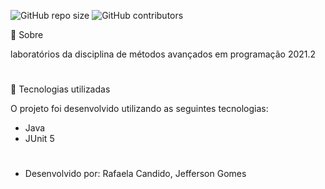 ![GitHub repo size](https://img.shields.io/github/repo-size/refeita/MAP)
![GitHub contributors](https://img.shields.io/github/contributors/refeita/MAP)

📌 Sobre

laboratórios da disciplina de métodos avançados em programação 2021.2

#

🔎 Tecnologias utilizadas

O projeto foi desenvolvido utilizando as seguintes tecnologias: <br />
- Java <br />
- JUnit 5

#
- Desenvolvido por: Rafaela Candido, Jefferson Gomes

